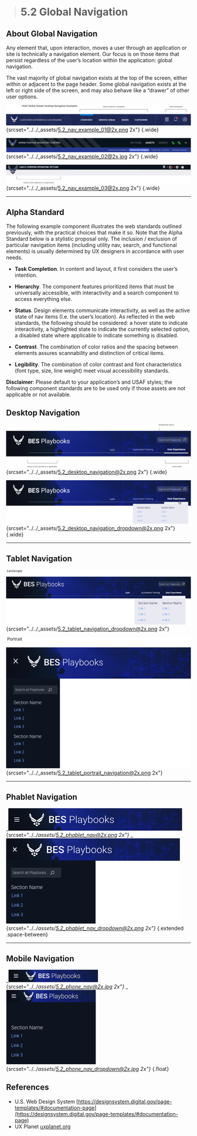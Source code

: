> # **5.2** Global Navigation

## About Global Navigation

Any element that, upon interaction, moves a user through an application or site is technically a navigation element. Our focus is on those items that persist regardless of the user’s location within the application: global navigation.  

The vast majority of global navigation exists at the top of the screen, either within or adjacent to the page header. Some global navigation exists at the left or right side of the screen, and may also behave like a “drawer” of other user options. 

![5.2 Global Nav](../_assets/5.2_nav_example_01.png){srcset="../../_assets/5.2_nav_example_01@2x.png 2x"}
{.wide}

![5.2 Global Nav](../_assets/5.2_nav_example_02.jpg){srcset="../../_assets/5.2_nav_example_02@2x.jpg 2x"}
{.wide}

![5.2 Global Nav](../_assets/5.2_nav_example_03.png){srcset="../../_assets/5.2_nav_example_03@2x.png 2x"}
{.wide}

---

## Alpha Standard

The following example component illustrates the web standards outlined previously, with the practical choices that make it so. Note that the Alpha Standard below is a stylistic proposal only. The inclusion / exclusion of particular navigation items (including utility nav, search, and functional elements) is usually determined by UX designers in accordance with user needs.

- **Task Completion**. In content and layout, it first considers the user’s intention.
 
- **Hierarchy**. The component features prioritized items that must be universally accessible, with interactivity and a search component to access everything else.

- **Status**. Design elements communicate interactivity, as well as the active state of nav items (I.e. the user’s location). As reflected in the web standards, the following should be considered: a hover state to indicate interactivity, a highlighted state to indicate the currently selected option, a disabled state where applicable to indicate something is disabled. 

- **Contrast**. The combination of color ratios and the spacing between elements assures scannability and distinction of critical items. 

- **Legibility**. The combination of color contrast and font characteristics (font type, size, line weight) meet visual accessibility standards.

**Disclaimer**: Please default to your application’s and USAF styles; the following component standards are to be used only if those assets are not applicable or not available. 

## Desktop Navigation

![5.2 Desktop Nav](../_assets/5.2_desktop_navigation.png){srcset="../../_assets/5.2_desktop_navigation@2x.png 2x"}
{.wide}

![5.2 Desktop Nav](../_assets/5.2_desktop_navigation_dropdown.png){srcset="../../_assets/5.2_desktop_navigation_dropdown@2x.png 2x"}
{.wide}

---

## Tablet Navigation

![5.2 Tablet Nav](../_assets/5.2_tablet_navigation_dropdown.png){srcset="../../_assets/5.2_tablet_navigation_dropdown@2x.png 2x"}

![5.2 Tablet Portrait](../_assets/5.2_tablet_portrait_navigation.png){srcset="../../_assets/5.2_tablet_portrait_navigation@2x.png 2x"}


---

## Phablet Navigation

_![5.2 Phablet Nav](../_assets/5.2_phablet_nav.png){srcset="../../_assets/5.2_phablet_nav@2x.png 2x"}_
_![5.2 Phablet Nav](../_assets/5.2_phablet_nav_dropdown.png){srcset="../../_assets/5.2_phablet_nav_dropdown@2x.png 2x"}_
{.extended .space-between}

---

## Mobile Navigation

_![5.2 Mobile Nav](../_assets/5.2_phone_nav.jpg){srcset="../../_assets/5.2_phone_nav@2x.jpg 2x"}_
_![5.2 Mobile Nav](../_assets/5.2_phone_nav_dropdown.jpg){srcset="../../_assets/5.2_phone_nav_dropdown@2x.jpg 2x"}_
{.float}

## References

- U.S. Web Design System [https://designsystem.digital.gov/page-templates/#documentation-page](https://designsystem.digital.gov/page-templates/#documentation-page)
- UX Planet [uxplanet.org](uxplanet.org)
